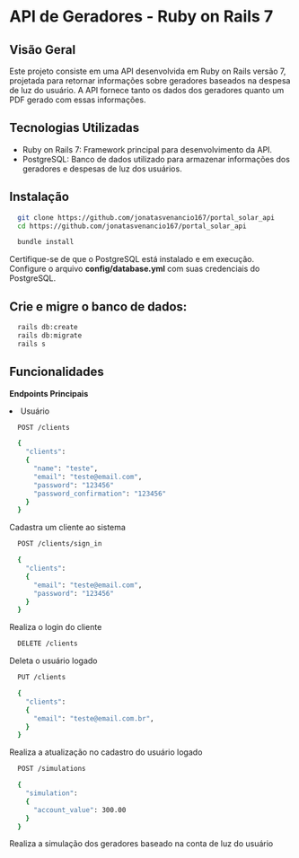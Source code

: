 <h1>API de Geradores - Ruby on Rails 7</h1>
<h2>Visão Geral</h2>
<p>Este projeto consiste em uma API desenvolvida em Ruby on Rails versão 7, projetada para retornar informações sobre geradores baseados na despesa de luz do usuário. A API fornece tanto os dados dos geradores quanto um PDF gerado com essas informações.</p>

<h2>Tecnologias Utilizadas</h2>
<ul>
  <li>
    Ruby on Rails 7: Framework principal para desenvolvimento da API.
  </li>
  <li>
    PostgreSQL: Banco de dados utilizado para armazenar informações dos geradores e despesas de luz dos usuários.
  </li>
</ul>

<h2>Instalação</h2>

```bash
  git clone https://github.com/jonatasvenancio167/portal_solar_api
  cd https://github.com/jonatasvenancio167/portal_solar_api
```

```bash
  bundle install
```

<p>Certifique-se de que o PostgreSQL está instalado e em execução. </br>
Configure o arquivo <strong>config/database.yml</strong> com suas credenciais do PostgreSQL.</p>

<h2>Crie e migre o banco de dados:</h2>

```bash
  rails db:create
  rails db:migrate
  rails s
```

<h2>Funcionalidades</h2>

<strong>Endpoints Principais</strong>

<li>Usuário</li>

```bash
  POST /clients

  {
    "clients": 
    {
      "name": "teste",
      "email": "teste@email.com",
      "password": "123456"
      "password_confirmation": "123456" 
    }
  }

```

Cadastra um cliente ao sistema

```bash
  POST /clients/sign_in

  {
    "clients": 
    {
      "email": "teste@email.com",
      "password": "123456"
    }
  }

```

Realiza o login do cliente

```bash
  DELETE /clients
```

Deleta o usuário logado

```bash
  PUT /clients

  {
    "clients": 
    {
      "email": "teste@email.com.br",
    }
  }

```

Realiza a atualização no cadastro do usuário logado

```bash
  POST /simulations

  {
    "simulation": 
    {
      "account_value": 300.00
    }
  }

```
Realiza a simulação dos geradores baseado na conta de luz do usuário
